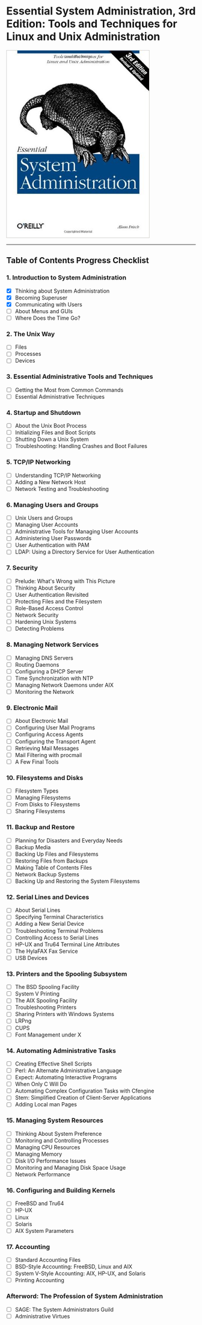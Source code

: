 # Essential System Administration, 3rd Edition: Tools and Techniques for Linux and Unix Administration

![](./img/ess-sysadmin.jpeg?raw=true)
____

## Table of Contents Progress Checklist

### 1. Introduction to System Administration
- [x] Thinking about System Administration
- [x] Becoming Superuser
- [x] Communicating with Users
- [ ] About Menus and GUIs
- [ ] Where Does the Time Go?

### 2. The Unix Way
- [ ] Files
- [ ] Processes
- [ ] Devices

### 3. Essential Administrative Tools and Techniques
- [ ] Getting the Most from Common Commands
- [ ] Essential Administrative Techniques

### 4. Startup and Shutdown
- [ ] About the Unix Boot Process
- [ ] Initializing Files and Boot Scripts
- [ ] Shutting Down a Unix System
- [ ] Troubleshooting: Handling Crashes and Boot Failures

### 5. TCP/IP Networking
- [ ] Understanding TCP/IP Networking
- [ ] Adding a New Network Host
- [ ] Network Testing and Troubleshooting

### 6. Managing Users and Groups
- [ ] Unix Users and Groups
- [ ] Managing User Accounts
- [ ] Administrative Tools for Managing User Accounts
- [ ] Administering User Passwords
- [ ] User Authentication with PAM
- [ ] LDAP: Using a Directory Service for User Authentication

### 7. Security
- [ ] Prelude: What's Wrong with This Picture
- [ ] Thinking About Security
- [ ] User Authentication Revisited
- [ ] Protecting Files and the Filesystem
- [ ] Role-Based Access Control
- [ ] Network Security
- [ ] Hardening Unix Systems
- [ ] Detecting Problems

### 8. Managing Network Services
- [ ] Managing DNS Servers
- [ ] Routing Daemons
- [ ] Configuring a DHCP Server
- [ ] Time Synchronization with NTP
- [ ] Managing Network Daemons under AIX
- [ ] Monitoring the Network

### 9. Electronic Mail
- [ ] About Electronic Mail
- [ ] Configuring User Mail Programs
- [ ] Configuring Access Agents
- [ ] Configuring the Transport Agent
- [ ] Retrieving Mail Messages
- [ ] Mail Filtering with procmail
- [ ] A Few Final Tools

### 10. Filesystems and Disks
- [ ] Filesystem Types
- [ ] Managing Filesystems
- [ ] From Disks to Filesystems
- [ ] Sharing Filesystems

### 11. Backup and Restore
- [ ] Planning for Disasters and Everyday Needs
- [ ] Backup Media
- [ ] Backing Up Files and Filesystems
- [ ] Restoring Files from Backups
- [ ] Making Table of Contents Files
- [ ] Network Backup Systems
- [ ] Backing Up and Restoring the System Filesystems

### 12. Serial Lines and Devices
- [ ] About Serial Lines
- [ ] Specifying Terminal Characteristics
- [ ] Adding a New Serial Device
- [ ] Troubleshooting Terminal Problems
- [ ] Controlling Access to Serial Lines
- [ ] HP-UX and Tru64 Terminal Line Attributes
- [ ] The HylaFAX Fax Service
- [ ] USB Devices

### 13. Printers and the Spooling Subsystem
- [ ] The BSD Spooling Facility
- [ ] System V Printing
- [ ] The AIX Spooling Facility
- [ ] Troubleshooting Printers
- [ ] Sharing Printers with Windows Systems
- [ ] LRPng
- [ ] CUPS
- [ ] Font Management under X

### 14. Automating Administrative Tasks
- [ ] Creating Effective Shell Scripts
- [ ] Perl: An Alternate Administrative Language
- [ ] Expect: Automating Interactive Programs
- [ ] When Only C Will Do
- [ ] Automating Complex Configuration Tasks with Cfengine
- [ ] Stem: Simplified Creation of Client-Server Applications
- [ ] Adding Local man Pages

### 15. Managing System Resources
- [ ] Thinking About System Preference
- [ ] Monitoring and Controlling Processes
- [ ] Managing CPU Resources
- [ ] Managing Memory
- [ ] Disk I/O Performance Issues
- [ ] Monitoring and Managing Disk Space Usage
- [ ] Network Performance

### 16. Configuring and Building Kernels
- [ ] FreeBSD and Tru64
- [ ] HP-UX
- [ ] Linux
- [ ] Solaris
- [ ] AIX System Parameters

### 17. Accounting
- [ ] Standard Accounting Files
- [ ] BSD-Style Accounting: FreeBSD, Linux and AIX
- [ ] System V-Style Accounting: AIX, HP-UX, and Solaris
- [ ] Printing Accounting

### Afterword: The Profession of System Administration
- [ ] SAGE: The System Administrators Guild
- [ ] Administrative Virtues
